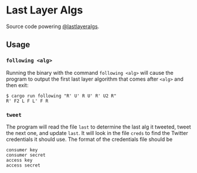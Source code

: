Last Layer Algs
===============

Source code powering [@lastlayeralgs](https://twitter.com/lastlayeralgs).

## Usage

### `following <alg>`

Running the binary with the command `following <alg>` will cause the program to output the first last layer algorithm that comes after `<alg>` and then exit:

```
$ cargo run following "R' U' R U' R' U2 R"
R' F2 L F L' F R
```

### `tweet`

The program will read the file `last` to determine the last alg it tweeted, tweet the next one, and update `last`.
It will look in the file `creds` to find the Twitter credentials it should use.
The format of the credentials file should be

```
consumer key
consumer secret
access key
access secret
```
